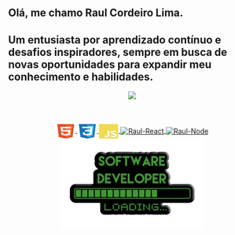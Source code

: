  
## Olá, me chamo Raul Cordeiro Lima.

## Um entusiasta por aprendizado contínuo e desafios inspiradores, sempre em busca de novas oportunidades para expandir meu conhecimento e habilidades.

<div align="center">
    <a href="https://github.com/github.com/Raullimaa">
    <img height="180em" src="https://github-readme-stats.vercel.app/api/top-langs/?username=Raullimaa&layout=compact&langs_count=7&theme=dracula"/>
</div>
        
 ## 
  
<div align="center" style="display: inline_block"><br>
     <img align="center" alt="Raul-HTML" height="30" width="40" src="https://raw.githubusercontent.com/devicons/devicon/master/icons/html5/html5-original.svg">
     <img align="center" alt="Raul-CSS" height="30" width="40" src="https://raw.githubusercontent.com/devicons/devicon/master/icons/css3/css3-original.svg">  
     <img align="center" alt="Raul-Js" height="30" width="40" src="https://raw.githubusercontent.com/devicons/devicon/master/icons/javascript/javascript-plain.svg">
     <img align="center" alt="Raul-React" height="30" width="40" src="https://cdn.jsdelivr.net/gh/devicons/devicon/icons/react/react-original.svg">
     <img align="center" alt="Raul-Node" height="30" width="40" src="https://cdn.jsdelivr.net/gh/devicons/devicon/icons/nodejs/nodejs-original.svg" />
 </div>
  
<div align="center">
     <img alt="loading-dev" src="img/dev-loading.png" />
  </div>
